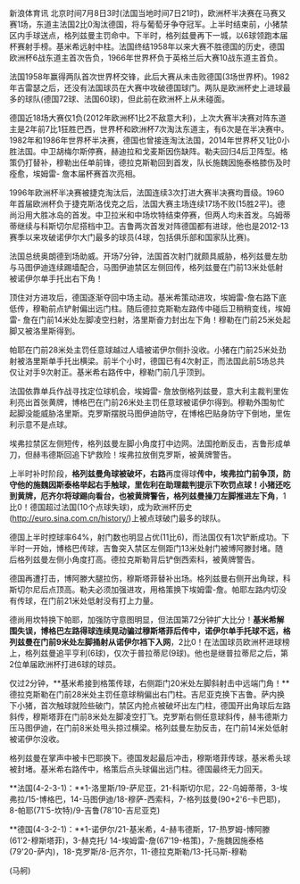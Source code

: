 
新浪体育讯
北京时间7月8日3时(法国当地时间7日21时)，欧洲杯半决赛在马赛又赛1场，东道主法国2比0淘汰德国，将与葡萄牙争夺冠军。上半时结束前，小猪禁区内手球送点，格列兹曼主罚命中。下半时，格列兹曼再下一城，以6球领跑本届杯赛射手榜。基米希远射中柱。法国终结1958年以来大赛不胜德国的历史，德国欧洲杯6战东道主首次告负，1966年世界杯负于英格兰后大赛10战东道主首负。

法国1958年赢得两队首次世界杯交锋，此后大赛从未击败德国(3场世界杯)。1982年吉雷瑟之后，还没有法国球员在大赛中攻破德国球门。两队是欧洲杯史上进球最多的球队(德国72球、法国60球)，但此前在欧洲杯上从未碰面。


德国近18场大赛仅1负(2012年欧洲杯1比2不敌意大利)，上次大赛半决赛对阵东道主是2年前7比1狂胜巴西，世界杯和欧洲杯7次淘汰东道主，有6次是在半决赛中。1982年和1986年世界杯半决赛，德国也曾接连淘汰法国，2014年世界杯又1比0小胜法国。中卫胡梅尔斯停赛，赫迪拉和戈麦斯因伤缺阵。勒夫回归4后卫阵型。格策仍打替补，穆勒出任单前锋，德拉克斯勒回到首发，队长施魏因施泰格膝伤及时痊愈，埃姆雷-
詹本届杯赛首次亮相。


1996年欧洲杯半决赛被捷克淘汰后，法国连续3次打进大赛半决赛均晋级。1960年首届欧洲杯负于捷克斯洛伐克之后，法国大赛主场连续17场不败(15胜2平)。德尚沿用大胜冰岛的首发。中卫拉米和中场坎特结束停赛，但两人均未首发。乌姆蒂蒂继续与科斯切尔尼搭档中卫。吉鲁两次首发对阵德国都有进球，他也是2012-13赛季以来攻破诺伊尔大门最多的球员(4球，包括俱乐部和国家队比赛)。


法国总统奥朗德到场助威。开场7分钟，法国首次射门就颇具威胁，格列兹曼左肋与马图伊迪连续踢墙配合，马图伊迪禁区左侧回传，格列兹曼在门前13米处低射被诺伊尔单手托出右下角！


顶住对方进攻后，德国逐渐夺回中场主动。基米希策动进攻，埃姆雷-詹右路下底低传，穆勒前点铲射偏出远门柱。随后德拉克斯勒左路传中碰后卫稍稍变线，埃姆雷-
詹在门前14米处左脚凌空扫射，洛里斯奋力封出左下角！穆勒在门前25米处起脚又被洛里斯得到。


帕耶在门前28米处主罚任意球越过人墙被诺伊尔侧扑没收。小猪在门前25米处劲射被洛里斯单手托出横梁。前半个小时，德国已有4次射正，而法国此前5场总共仅让对手9次射正。基米希右路传中，穆勒门前几乎顶到。


法国依靠单兵作战寻找定位球机会，埃姆雷-
詹放倒格列兹曼，意大利主裁判里佐利亮出首张黄牌，博格巴在门前26米处主罚任意球被诺伊尔得到。穆勒外围匆忙起脚没能威胁洛里斯。克罗斯摆脱马图伊迪防守，在博格巴贴身防守下倒地，里佐利示意不是点球。


埃弗拉禁区左侧短传，格列兹曼左脚小角度打中边网。法国抢断反击，吉鲁形成单刀，但赫韦德斯回追下铲救险！埃弗拉放倒克罗斯，被黄牌警告。


上半时补时阶段，**格列兹曼角球被破坏，右路**再度得球**传中，埃弗拉门前争顶，防守他的施魏因斯泰格举起右手触球，里佐利在助理裁判提示下吹罚点球！小猪还吃到黄牌，厄齐尔将球踢向看台，也被黄牌警告，格列兹曼操刀左脚推进左下角**，1比0！德国超过法国(10个点球失球)，成为欧洲杯历史(http://euro.sina.com.cn/history/)上被点球破门最多的球队。


德国上半时控球率64%，射门数也明显占优(11比6)，而法国仅有1次铲断成功。下半时一开始，博格巴传球，吉鲁突入禁区左侧距门13米处射门被博阿滕封堵。随后格列兹曼左侧小角度打高。德拉克斯勒背后铲倒西索科，被黄牌警告。


德国再遭打击，博阿滕大腿拉伤，穆斯塔菲替补出场。格列兹曼右侧开出角球，科斯切尔尼后点顶高。勒夫必须加强进攻，用格策换下埃姆雷-詹。帕耶左路内切没有传球，在门前21米处低射没有打上力量。


德尚用坎特换下帕耶，加强防守意图明显，但法国第72分钟扩大比分！**基米希解围失误，博格巴左路得球连续晃动骗过穆斯塔菲后传中，诺伊尔单手托球不远，格列兹曼在门前9米处左脚捅射从诺伊尔裆下入网**，2比0！在法国球员欧洲杯进球榜上，格列兹曼追平亨利(6球)，仅次于普拉蒂尼(9球)。他也是继普拉蒂尼之后，第2位单届欧洲杯打进6球的球员。


仅过2分钟，**基米希接到格策传球，右侧距门20米处左脚斜射击中远端门角！**德拉克斯勒在门前28米处主罚任意球稍偏出右门柱。吉尼亚克换下吉鲁。萨内换下小猪，首次触球就险些破门，禁区内抢点被破坏出左门柱，德国开出角球后左路斜传，穆斯塔菲在门前8米处左脚凌空打飞。克罗斯右侧任意球斜传，赫韦德斯力压马图伊迪，在门前8米处甩头掠过横梁。格列兹曼左肋反击，在门前14米处低射被诺伊尔没收。

格列兹曼在掌声中被卡巴耶换下。德国发起最后冲击，穆斯塔菲传球，基米希头球被封堵。基米希右路传中，格策后点头球偏出远门柱。德国最终无力回天。

**法国(4-2-3-1)：**1-洛里斯/19-萨尼亚，21-科斯切尔尼，22-乌姆蒂蒂，3-埃弗拉/15-博格巴，14-马图伊迪/18-穆萨-西索科，7-格列兹曼(90+2'6-卡巴耶)，8-帕耶(71'5-坎特)/9-吉鲁(78'10-吉尼亚克)

**德国(4-3-2-1)：**1-诺伊尔/21-基米希，4-赫韦德斯，17-热罗姆-博阿滕(61'2-穆斯塔菲)，3-赫克托/ 14-埃姆雷-詹(67'19-格策)，7-施魏因施泰格(79'20-萨内)，18-克罗斯/8-厄齐尔，11-德拉克斯勒/13-托马斯-穆勒

(马舸)

